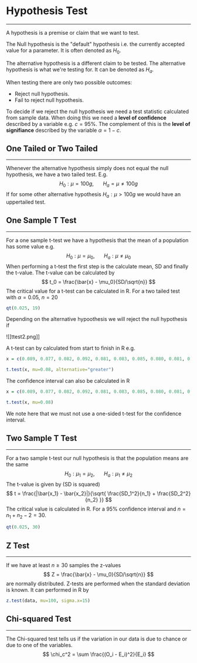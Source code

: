 # Hypothesis Test
---
A hypothesis is a premise or claim that we want to test.

The Null hypothesis is the "default" hypothesis i.e. the currently accepted value for a parameter. It is often denoted as $H_0$. 

The alternative hypothesis is a different claim to be tested. The alternative hypothesis is what we're testing for. It can be denoted as $H_a$. 

When testing there are only two possible outcomes:
- Reject null hypothesis.
- Fail to reject null hypothesis.

To decide if we reject the null hypothesis we need a test statistic calculated from sample data. When doing this we need a **level of confidence** described by a variable e.g. $c = 95\%$. The complement of this is the **level of signifiance** described by the variable $\alpha = 1 - c$. 

## One Tailed or Two Tailed
---
Whenever the alternative hypothesis simply does not equal the null hypothesis, we have a two tailed test. E.g. $$ H_0: \mu = 100g, \hspace{20pt} H_a = \mu \neq 100g $$ If for some other alternative hypothesis $H_a: \mu > 100g$ we would have an uppertailed test.

## One Sample T Test
---
For a one sample t-test we have a hypothesis that the mean of a population has some value e.g. $$ H_0: \mu = \mu_0, \hspace{20pt} H_a: \mu \neq \mu_0 $$
When performing a t-test the first step is the calculate mean, SD and finally the t-value. The t-value can be calculated by
$$ t_0 = \frac{\bar{x} - \mu_0}{SD/\sqrt{n}} $$
The critical value for a t-test can be calculated in R. For a two tailed test with $\alpha = 0.05$, $n = 20$
````R
qt(0.025, 19)
````
Depending on the alternative hypoothesis we will reject the null hypothesis if

![[ttest2.png]]

A t-test can by calculated from start to finish in R e.g.
````R
x = c(0.089, 0.077, 0.082, 0.092, 0.081, 0.083, 0.085, 0.080, 0.081, 0.091)

t.test(x, mu=0.08, alternative="greater")
````
The confidence interval can also be calculated in R 
````R
x = c(0.089, 0.077, 0.082, 0.092, 0.081, 0.083, 0.085, 0.080, 0.081, 0.091)

t.test(x, mu=0.08)
````
We note here that we must not use a one-sided t-test for the confidence interval.

## Two Sample T Test
---
For a two sample t-test our null hypothesis is that the population means are the same
$$ H_0: \mu_1 = \mu_2, \hspace{20pt} H_a: \mu_1 \neq \mu_2 $$
The t-value is given by (SD is squared)
$$ t = \frac{|\bar{x_1} - \bar{x_2}|}{\sqrt{ \frac{SD_1^2}{n_1} + \frac{SD_2^2}{n_2} }} $$
The critical value is calculated in R. For a 95% confidence interval and $n=n_1 + n_2 - 2 = 30$.
````R
qt(0.025, 30)
````

## Z Test
---
If we have at least $n \geq 30$ samples the z-values
$$ Z = \frac{\bar{x} - \mu_0}{SD/\sqrt{n}} $$
are normally distributed. Z-tests are performed when the standard deviation is known. It can performed in R by
````R
z.test(data, mu=100, sigma.x=15)
````

## Chi-squared Test
---
The Chi-squared test tells us if the variation in our data is due to chance or due to one of the variables.
$$ \chi_c^2 = \sum \frac{(O_i - E_i)^2}{E_i} $$
